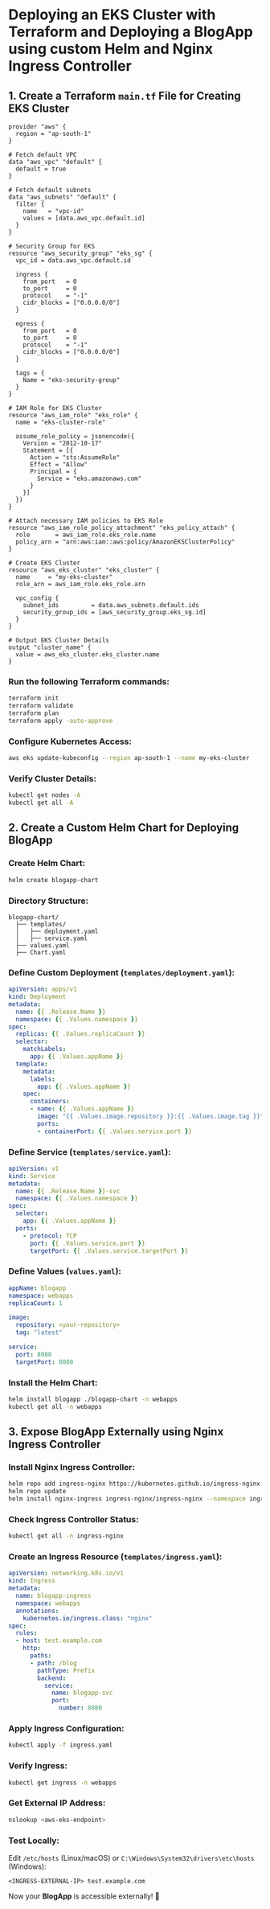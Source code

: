# Deploying an EKS Cluster with Terraform and Deploying a BlogApp using custom Helm and Nginx Ingress Controller

## 1. Create a Terraform `main.tf` File for Creating EKS Cluster

```hcl
provider "aws" {
  region = "ap-south-1"
}

# Fetch default VPC
data "aws_vpc" "default" {
  default = true
}

# Fetch default subnets
data "aws_subnets" "default" {
  filter {
    name   = "vpc-id"
    values = [data.aws_vpc.default.id]
  }
}

# Security Group for EKS
resource "aws_security_group" "eks_sg" {
  vpc_id = data.aws_vpc.default.id

  ingress {
    from_port   = 0
    to_port     = 0
    protocol    = "-1"
    cidr_blocks = ["0.0.0.0/0"]
  }

  egress {
    from_port   = 0
    to_port     = 0
    protocol    = "-1"
    cidr_blocks = ["0.0.0.0/0"]
  }

  tags = {
    Name = "eks-security-group"
  }
}

# IAM Role for EKS Cluster
resource "aws_iam_role" "eks_role" {
  name = "eks-cluster-role"

  assume_role_policy = jsonencode({
    Version = "2012-10-17"
    Statement = [{
      Action = "sts:AssumeRole"
      Effect = "Allow"
      Principal = {
        Service = "eks.amazonaws.com"
      }
    }]
  })
}

# Attach necessary IAM policies to EKS Role
resource "aws_iam_role_policy_attachment" "eks_policy_attach" {
  role       = aws_iam_role.eks_role.name
  policy_arn = "arn:aws:iam::aws:policy/AmazonEKSClusterPolicy"
}

# Create EKS Cluster
resource "aws_eks_cluster" "eks_cluster" {
  name     = "my-eks-cluster"
  role_arn = aws_iam_role.eks_role.arn

  vpc_config {
    subnet_ids         = data.aws_subnets.default.ids
    security_group_ids = [aws_security_group.eks_sg.id]
  }
}

# Output EKS Cluster Details
output "cluster_name" {
  value = aws_eks_cluster.eks_cluster.name
}
```

### Run the following Terraform commands:
```sh
terraform init
terraform validate
terraform plan
terraform apply -auto-approve
```

### Configure Kubernetes Access:
```sh
aws eks update-kubeconfig --region ap-south-1 --name my-eks-cluster
```

### Verify Cluster Details:
```sh
kubectl get nodes -A
kubectl get all -A
```

## 2. Create a Custom Helm Chart for Deploying BlogApp

### Create Helm Chart:
```sh
helm create blogapp-chart
```

### Directory Structure:
```
blogapp-chart/
  ├── templates/
  │   ├── deployment.yaml
  │   ├── service.yaml
  ├── values.yaml
  ├── Chart.yaml
```

### Define Custom Deployment (`templates/deployment.yaml`):
```yaml
apiVersion: apps/v1
kind: Deployment
metadata:
  name: {{ .Release.Name }}
  namespace: {{ .Values.namespace }}
spec:
  replicas: {{ .Values.replicaCount }}
  selector:
    matchLabels:
      app: {{ .Values.appName }}
  template:
    metadata:
      labels:
        app: {{ .Values.appName }}
    spec:
      containers:
      - name: {{ .Values.appName }}
        image: "{{ .Values.image.repository }}:{{ .Values.image.tag }}"
        ports:
        - containerPort: {{ .Values.service.port }}
```

### Define Service (`templates/service.yaml`):
```yaml
apiVersion: v1
kind: Service
metadata:
  name: {{ .Release.Name }}-svc
  namespace: {{ .Values.namespace }}
spec:
  selector:
    app: {{ .Values.appName }}
  ports:
    - protocol: TCP
      port: {{ .Values.service.port }}
      targetPort: {{ .Values.service.targetPort }}
```

### Define Values (`values.yaml`):
```yaml
appName: blogapp
namespace: webapps
replicaCount: 1

image:
  repository: <your-repository>
  tag: "latest"

service:
  port: 8080
  targetPort: 8080
```

### Install the Helm Chart:
```sh
helm install blogapp ./blogapp-chart -n webapps
kubectl get all -n webapps
```

## 3. Expose BlogApp Externally using Nginx Ingress Controller

### Install Nginx Ingress Controller:
```sh
helm repo add ingress-nginx https://kubernetes.github.io/ingress-nginx
helm repo update
helm install nginx-ingress ingress-nginx/ingress-nginx --namespace ingress-nginx --create-namespace
```

### Check Ingress Controller Status:
```sh
kubectl get all -n ingress-nginx
```

### Create an Ingress Resource (`templates/ingress.yaml`):
```yaml
apiVersion: networking.k8s.io/v1
kind: Ingress
metadata:
  name: blogapp-ingress
  namespace: webapps
  annotations:
    kubernetes.io/ingress.class: "nginx"
spec:
  rules:
  - host: test.example.com
    http:
      paths:
      - path: /blog
        pathType: Prefix
        backend:
          service:
            name: blogapp-svc
            port:
              number: 8080
```

### Apply Ingress Configuration:
```sh
kubectl apply -f ingress.yaml
```

### Verify Ingress:
```sh
kubectl get ingress -n webapps
```

### Get External IP Address:
```sh
nslookup <aws-eks-endpoint>
```

### Test Locally:
Edit `/etc/hosts` (Linux/macOS) or `C:\Windows\System32\drivers\etc\hosts` (Windows):
```
<INGRESS-EXTERNAL-IP> test.example.com
```

Now your **BlogApp** is accessible externally! 🚀

